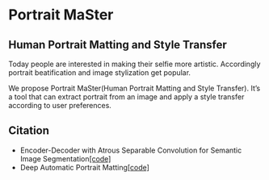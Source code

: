 # Portrait MaSter
## Human Portrait Matting and Style Transfer

Today people are interested in making their selfie more artistic. Accordingly portrait beatification and image stylization get popular.

We propose Portrait MaSter(Human Portrait Matting and Style Transfer). It’s a tool that can extract portrait from an image and apply a style transfer according to user preferences.

## Citation

* Encoder-Decoder with Atrous Separable Convolution for Semantic Image Segmentation[[code]](https://github.com/tensorflow/models/tree/master/research/deeplab)
* Deep Automatic Portrait Matting[[code]](https://github.com/Corea/automatic-portrait-tf)
